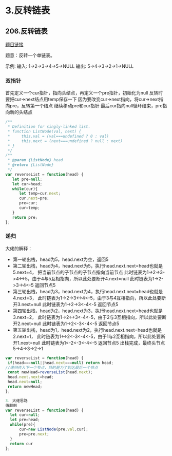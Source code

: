 # 3.反转链表

## 206.反转链表
[题目链接](https://leetcode.cn/problems/reverse-linked-list/)

题意：反转一个单链表。

示例: 输入: 1->2->3->4->5->NULL 输出: 5->4->3->2->1->NULL

### 双指针
首先定义一个cur指针，指向头结点，再定义一个pre指针，初始化为null
反转时要把cur->next结点用temp保存一下
因为要改变cur->next指向，将cur->next指向pre，反转第一个结点
继续移动pre和cur指针
最后cur指向null循环结束，pre指向新的头结点
```js
/**
 * Definition for singly-linked list.
 * function ListNode(val, next) {
 *     this.val = (val===undefined ? 0 : val)
 *     this.next = (next===undefined ? null : next)
 * }
 */
/**
 * @param {ListNode} head
 * @return {ListNode}
 */
var reverseList = function(head) {
   let pre=null;
   let cur=head;
   while(cur){
      let temp=cur.next;
      cur.next=pre;
      pre=cur;
      cur=temp;
   }
   return pre;
};
```
### 递归
大佬的解释：
   - 第一轮出栈，head为5，head.next为空，返回5
   - 第二轮出栈，head为4，head.next为5，执行head.next.next=head也就是5.next=4，
             把当前节点的子节点的子节点指向当前节点
             此时链表为1->2->3->4<->5，由于4与5互相指向，所以此处要断开4.next=null
             此时链表为1->2->3->4<-5
             返回节点5
   - 第三轮出栈，head为3，head.next为4，执行head.next.next=head也就是4.next=3，
             此时链表为1->2->3<->4<-5，由于3与4互相指向，所以此处要断开3.next=null
             此时链表为1->2->3<-4<-5
             返回节点5
   - 第四轮出栈，head为2，head.next为3，执行head.next.next=head也就是3.next=2，
             此时链表为1->2<->3<-4<-5，由于2与3互相指向，所以此处要断开2.next=null
             此时链表为1->2<-3<-4<-5
             返回节点5
   - 第五轮出栈，head为1，head.next为2，执行head.next.next=head也就是2.next=1，
             此时链表为1<->2<-3<-4<-5，由于1与2互相指向，所以此处要断开1.next=null
             此时链表为1<-2<-3<-4<-5
             返回节点5
   出栈完成，最终头节点5->4->3->2->1

```js
var reverseList = function(head) {
 if(head===null||head.next===null) return head;
//递归传入下一个节点，目的是为了到达最后一个节点
 const newHead=reverseList(head.next);
 head.next.next=head;
 head.next=null;
 return newHead;
};
```

```js
3. 大佬思路
值颠倒
var reverseList = function(head) {
  let cur=null;
  let pre=head;
  while(pre){
      cur=new ListNode(pre.val,cur);
      pre=pre.next;
  }
  return cur
};
```